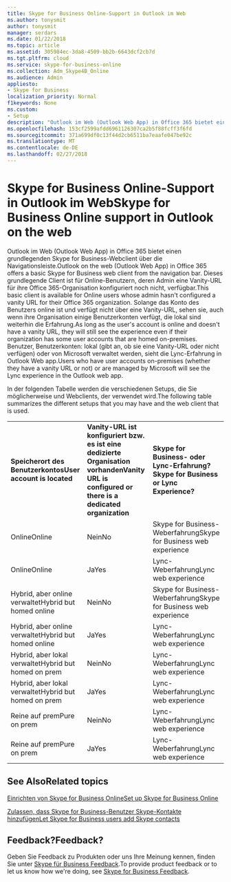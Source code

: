 ```yaml
---
title: Skype for Business Online-Support in Outlook im Web
ms.author: tonysmit
author: tonysmit
manager: serdars
ms.date: 01/22/2018
ms.topic: article
ms.assetid: 305984ec-3da8-4509-bb2b-6643dcf2cb7d
ms.tgt.pltfrm: cloud
ms.service: skype-for-business-online
ms.collection: Adm_Skype4B_Online
ms.audience: Admin
appliesto:
- Skype for Business
localization_priority: Normal
f1keywords: None
ms.custom:
- Setup
description: "Outlook im Web (Outlook Web App) in Office 365 bietet einen grundlegenden Skype for Business-Webclient über die Navigationsleiste. Dieses grundlegende Client ist für Online-Benutzern, deren Admin eine Vanity-URL für ihre Office 365-Organisation konfiguriert noch nicht, verfügbar. Solange das Konto des Benutzers online ist und verfügt nicht über eine Vanity-URL, sehen sie, auch wenn ihre Organisation einige Benutzerkonten verfügt, die lokal sind weiterhin die Erfahrung. Benutzer, Benutzerkonten: lokal (gibt an, ob sie eine Vanity-URL oder nicht verfügen) oder von Microsoft verwaltet werden, sieht die Lync-Erfahrung in Outlook Web app."
ms.openlocfilehash: 153cf2599afdd6961126307ca2b5f88fcff3f6fd
ms.sourcegitcommit: 371a699df0c13f44d2cb6511ba7eaafe047be92c
ms.translationtype: MT
ms.contentlocale: de-DE
ms.lasthandoff: 02/27/2018
---
```

# <a name="skype-for-business-online-support-in-outlook-on-the-web"></a><span data-ttu-id="77652-106">Skype for Business Online-Support in Outlook im Web</span><span class="sxs-lookup"><span data-stu-id="77652-106">Skype for Business Online support in Outlook on the web</span></span>

<span data-ttu-id="77652-107">Outlook im Web (Outlook Web App) in Office 365 bietet einen grundlegenden Skype for Business-Webclient über die Navigationsleiste.</span><span class="sxs-lookup"><span data-stu-id="77652-107">Outlook on the web (Outlook Web App) in Office 365 offers a basic Skype for Business web client from the navigation bar.</span></span> <span data-ttu-id="77652-108">Dieses grundlegende Client ist für Online-Benutzern, deren Admin eine Vanity-URL für ihre Office 365-Organisation konfiguriert noch nicht, verfügbar.</span><span class="sxs-lookup"><span data-stu-id="77652-108">This basic client is available for Online users whose admin hasn't configured a vanity URL for their Office 365 organization.</span></span> <span data-ttu-id="77652-109">Solange das Konto des Benutzers online ist und verfügt nicht über eine Vanity-URL, sehen sie, auch wenn ihre Organisation einige Benutzerkonten verfügt, die lokal sind weiterhin die Erfahrung.</span><span class="sxs-lookup"><span data-stu-id="77652-109">As long as the user's account is online and doesn't have a vanity URL, they will still see the experience even if their organization has some user accounts that are homed on-premises.</span></span> <span data-ttu-id="77652-110">Benutzer, Benutzerkonten: lokal (gibt an, ob sie eine Vanity-URL oder nicht verfügen) oder von Microsoft verwaltet werden, sieht die Lync-Erfahrung in Outlook Web app.</span><span class="sxs-lookup"><span data-stu-id="77652-110">Users who have user accounts on-premises (whether they have a vanity URL or not) or are managed by Microsoft will see the Lync experience in the Outlook web app.</span></span>
  
<span data-ttu-id="77652-111">In der folgenden Tabelle werden die verschiedenen Setups, die Sie möglicherweise und Webclients, der verwendet wird.</span><span class="sxs-lookup"><span data-stu-id="77652-111">The following table summarizes the different setups that you may have and the web client that is used.</span></span>
  
||||
|:-----|:-----|:-----|
|<span data-ttu-id="77652-112">**Speicherort des Benutzerkontos**</span><span class="sxs-lookup"><span data-stu-id="77652-112">**User account is located**</span></span> <br/> |<span data-ttu-id="77652-113">**Vanity-URL ist konfiguriert bzw. es ist eine dedizierte Organisation vorhanden**</span><span class="sxs-lookup"><span data-stu-id="77652-113">**Vanity URL is configured or there is a dedicated organization**</span></span> <br/> |<span data-ttu-id="77652-114">**Skype for Business- oder Lync-Erfahrung?**</span><span class="sxs-lookup"><span data-stu-id="77652-114">**Skype for Business or Lync Experience?**</span></span> <br/> |
|<span data-ttu-id="77652-115">Online</span><span class="sxs-lookup"><span data-stu-id="77652-115">Online</span></span>  <br/> |<span data-ttu-id="77652-116">Nein</span><span class="sxs-lookup"><span data-stu-id="77652-116">No</span></span>  <br/> |<span data-ttu-id="77652-117">Skype for Business-Weberfahrung</span><span class="sxs-lookup"><span data-stu-id="77652-117">Skype for Business web experience</span></span>  <br/> |
|<span data-ttu-id="77652-118">Online</span><span class="sxs-lookup"><span data-stu-id="77652-118">Online</span></span>  <br/> |<span data-ttu-id="77652-119">Ja</span><span class="sxs-lookup"><span data-stu-id="77652-119">Yes</span></span>  <br/> |<span data-ttu-id="77652-120">Lync-Weberfahrung</span><span class="sxs-lookup"><span data-stu-id="77652-120">Lync web experience</span></span>  <br/> |
|<span data-ttu-id="77652-121">Hybrid, aber online verwaltet</span><span class="sxs-lookup"><span data-stu-id="77652-121">Hybrid but homed online</span></span>  <br/> |<span data-ttu-id="77652-122">Nein</span><span class="sxs-lookup"><span data-stu-id="77652-122">No</span></span>  <br/> |<span data-ttu-id="77652-123">Skype for Business-Weberfahrung</span><span class="sxs-lookup"><span data-stu-id="77652-123">Skype for Business web experience</span></span>  <br/> |
|<span data-ttu-id="77652-124">Hybrid, aber online verwaltet</span><span class="sxs-lookup"><span data-stu-id="77652-124">Hybrid but homed online</span></span>  <br/> |<span data-ttu-id="77652-125">Ja</span><span class="sxs-lookup"><span data-stu-id="77652-125">Yes</span></span>  <br/> |<span data-ttu-id="77652-126">Lync-Weberfahrung</span><span class="sxs-lookup"><span data-stu-id="77652-126">Lync web experience</span></span>  <br/> |
|<span data-ttu-id="77652-127">Hybrid, aber lokal verwaltet</span><span class="sxs-lookup"><span data-stu-id="77652-127">Hybrid but homed on prem</span></span>  <br/> |<span data-ttu-id="77652-128">Nein</span><span class="sxs-lookup"><span data-stu-id="77652-128">No</span></span>  <br/> |<span data-ttu-id="77652-129">Lync-Weberfahrung</span><span class="sxs-lookup"><span data-stu-id="77652-129">Lync web experience</span></span>  <br/> |
|<span data-ttu-id="77652-130">Hybrid, aber lokal verwaltet</span><span class="sxs-lookup"><span data-stu-id="77652-130">Hybrid but homed on prem</span></span>  <br/> |<span data-ttu-id="77652-131">Ja</span><span class="sxs-lookup"><span data-stu-id="77652-131">Yes</span></span>  <br/> |<span data-ttu-id="77652-132">Lync-Weberfahrung</span><span class="sxs-lookup"><span data-stu-id="77652-132">Lync web experience</span></span>  <br/> |
|<span data-ttu-id="77652-133">Reine auf prem</span><span class="sxs-lookup"><span data-stu-id="77652-133">Pure on prem</span></span>  <br/> |<span data-ttu-id="77652-134">Nein</span><span class="sxs-lookup"><span data-stu-id="77652-134">No</span></span>  <br/> |<span data-ttu-id="77652-135">Lync-Weberfahrung</span><span class="sxs-lookup"><span data-stu-id="77652-135">Lync web experience</span></span>  <br/> |
|<span data-ttu-id="77652-136">Reine auf prem</span><span class="sxs-lookup"><span data-stu-id="77652-136">Pure on prem</span></span>  <br/> |<span data-ttu-id="77652-137">Ja</span><span class="sxs-lookup"><span data-stu-id="77652-137">Yes</span></span>  <br/> |<span data-ttu-id="77652-138">Lync-Weberfahrung</span><span class="sxs-lookup"><span data-stu-id="77652-138">Lync web experience</span></span>  <br/> |
   

## <a name="related-topics"></a><span data-ttu-id="77652-139">See Also</span><span class="sxs-lookup"><span data-stu-id="77652-139">Related topics</span></span>
[<span data-ttu-id="77652-140">Einrichten von Skype for Business Online</span><span class="sxs-lookup"><span data-stu-id="77652-140">Set up Skype for Business Online</span></span>](set-up-skype-for-business-online.md)

[<span data-ttu-id="77652-141">Zulassen, dass Skype for Business-Benutzer Skype-Kontakte hinzufügen</span><span class="sxs-lookup"><span data-stu-id="77652-141">Let Skype for Business users add Skype contacts</span></span>](let-skype-for-business-users-add-skype-contacts.md)

## <a name="feedback"></a><span data-ttu-id="77652-142">Feedback?</span><span class="sxs-lookup"><span data-stu-id="77652-142">Feedback?</span></span>
<span data-ttu-id="77652-143">Geben Sie Feedback zu Produkten oder uns Ihre Meinung kennen, finden Sie unter [Skype für Business Feedback](https://www.skypefeedback.com).</span><span class="sxs-lookup"><span data-stu-id="77652-143">To provide product feedback or to let us know how we're doing, see [Skype for Business Feedback](https://www.skypefeedback.com).</span></span>